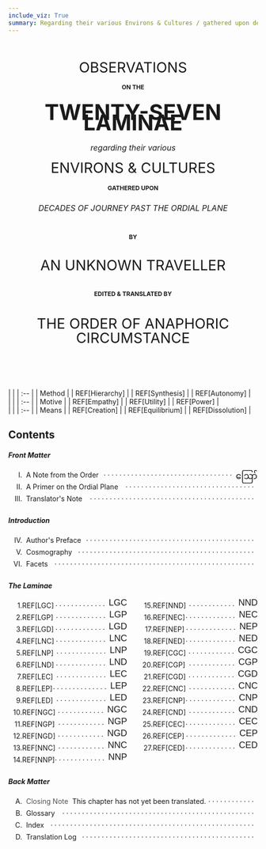 ```yaml
---
include_viz: True
summary: Regarding their various Environs & Cultures / gathered upon decades of journey past the Ordial Plane / by an Unknown Traveller / edited & translated by the Order of Peripatetic Affairs
---
```


<h1 class="title-page">
<div class="title-2">OBSERVATIONS</div>
<div class="title-4">on the</div>
<div class="title-1">TWENTY-SEVEN LAMINAE</div>
<div class="title-3">regarding their various</div>
<div class="title-2">ENVIRONS & CULTURES</div>
<div class="title-4">gathered upon</div>
<div class="title-3">DECADES OF JOURNEY PAST THE ORDIAL PLANE</div>
<div class="title-4 spaced">by</div>
<div class="title-2">AN UNKNOWN TRAVELLER</div>
<div class="title-4 spaced">edited & translated by</div>
<div class="title-2 guild-name">THE ORDER OF ANAPHORIC CIRCUMSTANCE</div>
</h1>

<!--
  The Marches of Wales: Notes and Impressions on the Welsh Borders, from the Severn Sea to the Sands o' Dee

  OBSERVATIONS
  on the
  RIVER WYE
  and several parts of
  SOUTH WALES, &c.
  relative chiefly to
  PICTURESQUE BEAUTY;
  made
  In the Summer of the Year 1770

  HISTORICAL and DESCRIPTIVE
  **ACCOUNTS**
  of the
  ANCIENT and PRESENT STATE
  of
  THE TOWN
  of
  **MONMOUTH**
  including
  A VARIETY OF PARTICULARS
  deserving the stranger's notice
  RELATING TO THE BOROUGH
  and its
  NEIGHBORHOOD
  collected from original papers and unquestionable authorities
  the whole never before published
-->

<style>
.title-page {
  text-align: center;
  margin: 3.5rem 0 5.5rem;
  font-weight: normal;
  line-height: 1.35rem;
}
  .title-page .title-1 {
    font-size: 2.7rem;
    margin: 1.8rem 0;
    font-weight: bold;
  }
  .bask .title-page .title-1 {
    font-size: 2.4rem;
  }
  .title-page .title-2 {
    font-size: 1.8rem;
    margin: 1.2rem 0;
  }
  .title-page .title-3 {
    font-size: 1rem;
    font-style: italic;
    margin: 1.2rem 0;
  }
  .title-page .title-4 {
    font-size: 0.75rem;
    margin: 0.5rem 0;
    font-weight: bold;
    text-transform: uppercase;
  }
  .title-page .guild-name {
    max-width: 700px;
    margin-left: auto;
    margin-right: auto;
    line-height: 1.8rem;
    text-transform: uppercase;
  }
  .title-page .spaced {
    margin: 2.25rem 0;
  }
  @media only screen and (max-width: 767px) {
    .title-page {
      margin: 0.9rem 0 3.6rem;
    }
      .title-page .title-1 {
        font-size: 1.8rem;
      }
      .title-page .title-2 {
        font-size: 1.35rem;
      }
      .title-page .spaced {
        margin: 1.35rem 0;
      }
  }

.toc {
}
  .toc h1, .toc h4 {
    text-align: center;
    margin-top: 3rem;
    text-transform: uppercase;
  }
  .toc a {
    text-decoration: none;
  }
    .toc a.undone {
      cursor: pointer;
      opacity: 0.75;
    }
    .toc a.undone:hover {
      opacity: 0.85;
    }
  .toc td:first-child {
    text-align: right;
    padding-right: 1em;
  }
  .toc .lamina {
    display: flex;
  }
    .toc .lamina a {
      text-transform: capitalize;
    }
    .toc .lamina-section:first-child {
      margin-right: 24px;
    }
    @media only screen and (max-width: 767px) {
      .toc .lamina {
        display: block;
      }
      .toc .lamina-section:first-child {
        margin: 0;
      }
    }

  .toc .row {
    display: flex;
    justify-content: space-between;
    height: 1.5rem;
    cursor: pointer; /* row click handled in JS via stuff in viz, bleh */
  }
    @media only screen and (max-width: 767px) {
      .toc .row {
        padding-right: 8px;
      }
    }
    .toc .row.hover {
      color: var(--scribe-red-active);
    }
    .toc .hover[data-toc-glyph] {
      color: var(--scribe-red);
    }
  .toc .left {
    white-space: nowrap;
  }
  .toc .numeral {
    width: 28px;
    text-align: right;
    display: inline-block;
  }
    @media only screen and (max-width: 767px) {
      .toc .numeral {
        width: 23px;
      }
    }
  .toc a {
    margin: 0 8px;
  }
  .toc .dots {
    overflow: hidden;
    max-height: 1em;
    text-align: right;
    position: relative;
    top: -0.25rem;
  }
  .toc .dots:before {
    content: '. . . . . . . . . . . . . . . . . . . . . . . . . . . . . . . . . . . . . . . . . . . . . . . . . . . . . . . . . . . . . . . . . . . . . . . . . . . . . . . . . . . . . . . . . . . . . . . . . . . . . . . . . . . . . . . . . . . . . .';
  }
  .toc .page {
    font-family: "NotoSansMyanmar", sans-serif;
    font-size: 18px;
    position: relative;
    margin-left: 8px;
    height: 1.5rem;
    /*width: 1rem;*/
    /*min-width: 1rem;*/
    text-align: center;
    top: -0.45rem;
  }
    @media only screen and (max-width: 767px) {
      .toc .page {
        top: -0.6rem;
      }
    }

  [data-facets]:after {
    display: none;
  }
  [data-facets] + .tooltip {
    display: none !important;
  }

  .shortcuts {
    font-size: 1rem;
  }

  .viz-wrap.loaded {
    margin-top: -36px;
  }
</style>

<div class="viz-wrap follow-with-dropcap">
  <div class="facet-legend-wrap">
  <div class="facet-legend">
  <div class="table-wrap">
  | |
  | :-- |
  | <span class="axis-name">Method</span> |
  | REF[Hierarchy] |
  | REF[Synthesis] |
  | REF[Autonomy] |
  </div>
  <div class="table-wrap">
  | |
  | :-- |
  | <span class="axis-name">Motive</span> |
  | REF[Empathy] |
  | REF[Utility] |
  | REF[Power] |
  </div>
  <div class="table-wrap">
  | |
  | :-- |
  | <span class="axis-name">Means</span> |
  | REF[Creation] |
  | REF[Equilibrium] |
  | REF[Dissolution] |
  </div>
  </div>
  </div>

  <div class="compass-wrap"><div class="compass"><canvas></canvas></div></div>

  <div class="viz">
  <div class="scroll-handle top"></div>
  <canvas></canvas>
  <div class="tooltip"></div>
  <div class="scroll-handle bottom"></div>
  </div>
</div>

<div class="toc">

## Contents

##### Front Matter

<div class="row">
  <div class="left"><div class="numeral">I.</div><a href="00-i-note">A Note from the <span class="guild-term">Order</span></a></div>
  <div class="dots"></div>
  <div class="page">ဪ</div>
</div>
<div class="row">
  <div class="left"><div class="numeral">II.</div><a href="00-ii-ordial-primer">A Primer on the Ordial Plane</a></div>
  <div class="dots"></div>
  <div class="page"></div>
</div>
<div class="row">
  <div class="left"><div class="numeral">III.</div><a href="00-iii-translators-note">Translator's Note</a></div>
  <div class="dots"></div>
  <div class="page"></div>
</div>

##### Introduction

<div class="row">
  <div class="left"><div class="numeral">IV.</div><a href="00-iv-author-preface">Author's Preface</a></div>
  <div class="dots"></div>
  <div class="page"></div>
</div>
<div class="row">
  <div class="left"><div class="numeral">V.</div><a href="00-v-cosmography">Cosmography</a></div>
  <div class="dots"></div>
  <div class="page"></div>
</div>
<div class="row">
  <div class="left"><div class="numeral">VI.</div><a href="00-vi-facets">Facets</a></div>
  <div class="dots"></div>
  <div class="page"></div>
</div>

##### The Laminae

<div class="lamina">
<div class="lamina-section">
<div class="row">
  <div class="left"><div class="numeral">1.</div>REF[LGC]</div>
  <div class="dots"></div>
  <div class="page">LGC</div>
</div>
<div class="row">
  <div class="left"><div class="numeral">2.</div>REF[LGP]</div>
  <div class="dots"></div>
  <div class="page">LGP</div>
</div>
<div class="row">
  <div class="left"><div class="numeral">3.</div>REF[LGD]</div>
  <div class="dots"></div>
  <div class="page">LGD</div>
</div>

<div class="row">
  <div class="left"><div class="numeral">4.</div>REF[LNC]</div>
  <div class="dots"></div>
  <div class="page">LNC</div>
</div>
<div class="row">
  <div class="left"><div class="numeral">5.</div>REF[LNP]</div>
  <div class="dots"></div>
  <div class="page">LNP</div>
</div>
<div class="row">
  <div class="left"><div class="numeral">6.</div>REF[LND]</div>
  <div class="dots"></div>
  <div class="page">LND</div>
</div>

<div class="row">
  <div class="left"><div class="numeral">7.</div>REF[LEC]</div>
  <div class="dots"></div>
  <div class="page">LEC</div>
</div>
<div class="row">
  <div class="left"><div class="numeral">8.</div>REF[LEP]</div>
  <div class="dots"></div>
  <div class="page">LEP</div>
</div>
<div class="row">
  <div class="left"><div class="numeral">9.</div>REF[LED]</div>
  <div class="dots"></div>
  <div class="page">LED</div>
</div>

<div class="row">
  <div class="left"><div class="numeral">10.</div>REF[NGC]</div>
  <div class="dots"></div>
  <div class="page">NGC</div>
</div>
<div class="row">
  <div class="left"><div class="numeral">11.</div>REF[NGP]</div>
  <div class="dots"></div>
  <div class="page">NGP</div>
</div>
<div class="row">
  <div class="left"><div class="numeral">12.</div>REF[NGD]</div>
  <div class="dots"></div>
  <div class="page">NGD</div>
</div>

<div class="row">
  <div class="left"><div class="numeral">13.</div>REF[NNC]</div>
  <div class="dots"></div>
  <div class="page">NNC</div>
</div>
<div class="row">
  <div class="left"><div class="numeral">14.</div>REF[NNP]</div>
  <div class="dots"></div>
  <div class="page">NNP</div>
</div>
</div>

<div class="lamina-section">
<div class="row">
  <div class="left"><div class="numeral">15.</div>REF[NND]</div>
  <div class="dots"></div>
  <div class="page">NND</div>
</div>

<div class="row">
  <div class="left"><div class="numeral">16.</div>REF[NEC]</div>
  <div class="dots"></div>
  <div class="page">NEC</div>
</div>
<div class="row">
  <div class="left"><div class="numeral">17.</div>REF[NEP]</div>
  <div class="dots"></div>
  <div class="page">NEP</div>
</div>
<div class="row">
  <div class="left"><div class="numeral">18.</div>REF[NED]</div>
  <div class="dots"></div>
  <div class="page">NED</div>
</div>

<div class="row">
  <div class="left"><div class="numeral">19.</div>REF[CGC]</div>
  <div class="dots"></div>
  <div class="page">CGC</div>
</div>
<div class="row">
  <div class="left"><div class="numeral">20.</div>REF[CGP]</div>
  <div class="dots"></div>
  <div class="page">CGP</div>
</div>
<div class="row">
  <div class="left"><div class="numeral">21.</div>REF[CGD]</div>
  <div class="dots"></div>
  <div class="page">CGD</div>
</div>

<div class="row">
  <div class="left"><div class="numeral">22.</div>REF[CNC]</div>
  <div class="dots"></div>
  <div class="page">CNC</div>
</div>
<div class="row">
  <div class="left"><div class="numeral">23.</div>REF[CNP]</div>
  <div class="dots"></div>
  <div class="page">CNP</div>
</div>
<div class="row">
  <div class="left"><div class="numeral">24.</div>REF[CND]</div>
  <div class="dots"></div>
  <div class="page">CND</div>
</div>

<div class="row">
  <div class="left"><div class="numeral">25.</div>REF[CEC]</div>
  <div class="dots"></div>
  <div class="page">CEC</div>
</div>
<div class="row">
  <div class="left"><div class="numeral">26.</div>REF[CEP]</div>
  <div class="dots"></div>
  <div class="page">CEP</div>
</div>
<div class="row">
  <div class="left"><div class="numeral">27.</div>REF[CED]</div>
  <div class="dots"></div>
  <div class="page">CED</div>
</div>

</div>
</div>

##### Back Matter

<div class="row">
  <div class="left"><div class="numeral">A.</div><span class="tooltip-wrap"><a class="tooltip-anchor undone" hreff="#">Closing Note</a><span class="tooltip">This chapter has not yet been translated.</span></span></div>
  <!-- <div class="left"><div class="numeral">A.</div><a href="a-close">Closing Note</a></div> -->
  <div class="dots"></div>
  <div class="page"></div>
</div>
<div class="row">
  <div class="left"><div class="numeral">B.</div><a href="b-glossary">Glossary</a></div>
  <div class="dots"></div>
  <div class="page"></div>
</div>
<div class="row">
  <div class="left"><div class="numeral">C.</div><a href="c-index">Index</a></div>
  <div class="dots"></div>
  <div class="page"></div>
</div>
<div class="row">
  <div class="left"><div class="numeral">D.</div><a href="d-translation-log">Translation Log</a></div>
  <div class="dots"></div>
  <div class="page"></div>
</div>

</div>
